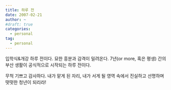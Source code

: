 ```yaml
---
title: 하루 전
date: 2007-02-21
author: ~
#draft: true
categories:
  - personal
tag:
  - personal
---
```




입학식&개강 하루 전이다. 
묘한 흥분과 감격이 밀려온다. 
7년(or more, 혹은 평생) 간의 부산 생활이 공식적으로 시작되는 하루 전이다.

무척 기쁘고 감사하다. 
내가 맡게 된 자리, 내가 서게 될 영역 속에서 진실하고 선명하며 떳떳한 청년이 되리라!



 






